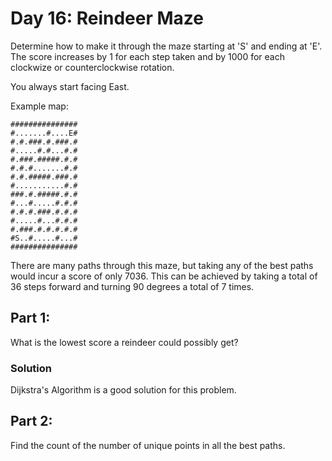 # Day 16: Reindeer Maze

Determine how to make it through the maze starting at 'S' and ending at 'E'. The score increases by 1 for each step taken and by 1000 for each
clockwize or counterclockwise rotation.

You always start facing East.

Example map:
```
###############
#.......#....E#
#.#.###.#.###.#
#.....#.#...#.#
#.###.#####.#.#
#.#.#.......#.#
#.#.#####.###.#
#...........#.#
###.#.#####.#.#
#...#.....#.#.#
#.#.#.###.#.#.#
#.....#...#.#.#
#.###.#.#.#.#.#
#S..#.....#...#
###############
```

There are many paths through this maze, but taking any of the best paths would incur a score of only 7036. This can be achieved by taking a
total of 36 steps forward and turning 90 degrees a total of 7 times.

## Part 1:
What is the lowest score a reindeer could possibly get?

### Solution
Dijkstra's Algorithm is a good solution for this problem.

## Part 2:
Find the count of the number of unique points in all the best paths.
